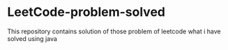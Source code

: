 # LeetCode-problem-solved
This repository contains solution of those problem of leetcode what i have solved using java
